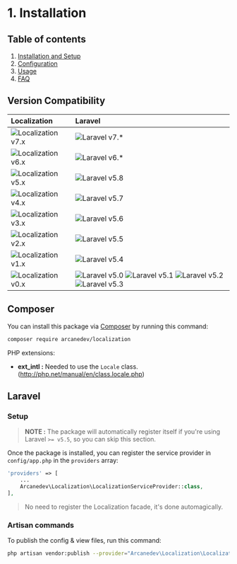 # 1. Installation

## Table of contents

  1. [Installation and Setup](1-Installation-and-Setup.md)
  2. [Configuration](2-Configuration.md)
  3. [Usage](3-Usage.md)
  4. [FAQ](4-FAQ.md)

## Version Compatibility

| Localization                           | Laravel                                                                                                             |
|:---------------------------------------|:--------------------------------------------------------------------------------------------------------------------|
| ![Localization v7.x][localization_7_x] | ![Laravel v7.*][laravel_7_x]                                                                                        |
| ![Localization v6.x][localization_6_x] | ![Laravel v6.*][laravel_6_x]                                                                                        |
| ![Localization v5.x][localization_5_x] | ![Laravel v5.8][laravel_5_8]                                                                                        |
| ![Localization v4.x][localization_4_x] | ![Laravel v5.7][laravel_5_7]                                                                                        |
| ![Localization v3.x][localization_3_x] | ![Laravel v5.6][laravel_5_6]                                                                                        |
| ![Localization v2.x][localization_2_x] | ![Laravel v5.5][laravel_5_5]                                                                                        |
| ![Localization v1.x][localization_1_x] | ![Laravel v5.4][laravel_5_4]                                                                                        |
| ![Localization v0.x][localization_0_x] | ![Laravel v5.0][laravel_5_0] ![Laravel v5.1][laravel_5_1] ![Laravel v5.2][laravel_5_2] ![Laravel v5.3][laravel_5_3] |

[laravel_7_x]:  https://img.shields.io/badge/v7.x-supported-brightgreen.svg?style=flat-square "Laravel v7.*"
[laravel_6_x]:  https://img.shields.io/badge/v6.x-supported-brightgreen.svg?style=flat-square "Laravel v6.*"
[laravel_5_8]:  https://img.shields.io/badge/v5.8-supported-brightgreen.svg?style=flat-square "Laravel v5.8"
[laravel_5_7]:  https://img.shields.io/badge/v5.7-supported-brightgreen.svg?style=flat-square "Laravel v5.7"
[laravel_5_6]:  https://img.shields.io/badge/v5.6-supported-brightgreen.svg?style=flat-square "Laravel v5.6"
[laravel_5_5]:  https://img.shields.io/badge/v5.5-supported-brightgreen.svg?style=flat-square "Laravel v5.5"
[laravel_5_4]:  https://img.shields.io/badge/v5.4-supported-brightgreen.svg?style=flat-square "Laravel v5.4"
[laravel_5_3]:  https://img.shields.io/badge/v5.3-supported-brightgreen.svg?style=flat-square "Laravel v5.3"
[laravel_5_2]:  https://img.shields.io/badge/v5.2-supported-brightgreen.svg?style=flat-square "Laravel v5.2"
[laravel_5_1]:  https://img.shields.io/badge/v5.1-supported-brightgreen.svg?style=flat-square "Laravel v5.1"
[laravel_5_0]:  https://img.shields.io/badge/v5.0-supported-brightgreen.svg?style=flat-square "Laravel v5.0"

[localization_7_x]: https://img.shields.io/badge/version-7.*-blue.svg?style=flat-square "Localization v7.*"
[localization_6_x]: https://img.shields.io/badge/version-6.*-blue.svg?style=flat-square "Localization v6.*"
[localization_5_x]: https://img.shields.io/badge/version-5.*-blue.svg?style=flat-square "Localization v5.*"
[localization_4_x]: https://img.shields.io/badge/version-4.*-blue.svg?style=flat-square "Localization v4.*"
[localization_3_x]: https://img.shields.io/badge/version-3.*-blue.svg?style=flat-square "Localization v3.*"
[localization_2_x]: https://img.shields.io/badge/version-2.*-blue.svg?style=flat-square "Localization v2.*"
[localization_1_x]: https://img.shields.io/badge/version-1.*-blue.svg?style=flat-square "Localization v1.*"
[localization_0_x]: https://img.shields.io/badge/version-0.*-blue.svg?style=flat-square "Localization v0.*"

## Composer

You can install this package via [Composer](http://getcomposer.org/) by running this command: 

```bash
composer require arcanedev/localization
```

PHP extensions:

  * **ext_intl :** Needed to use the `Locale` class. (http://php.net/manual/en/class.locale.php)

## Laravel

### Setup

> **NOTE :** The package will automatically register itself if you're using Laravel `>= v5.5`, so you can skip this section.

Once the package is installed, you can register the service provider in `config/app.php` in the `providers` array:

```php
'providers' => [
    ...
    Arcanedev\Localization\LocalizationServiceProvider::class,
],
```

> No need to register the Localization facade, it's done automagically.

### Artisan commands

To publish the config &amp; view files, run this command:

```bash
php artisan vendor:publish --provider="Arcanedev\Localization\LocalizationServiceProvider"
```
